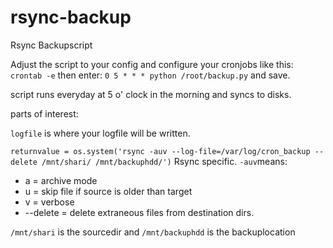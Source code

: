 # rsync-backup
Rsync Backupscript



Adjust the script to your config and configure your cronjobs like this:
```crontab -e``` then enter: ```0 5 * * * python /root/backup.py``` and save.

script runs everyday at 5 o' clock in the morning and syncs to disks.


parts of interest:

 `logfile` is where your logfile will be written.

```returnvalue = os.system('rsync -auv --log-file=/var/log/cron_backup --delete /mnt/shari/ /mnt/backuphdd/')```
Rsync specific. ```-auv```means:
* a = archive mode
* u = skip file if source is older than target
* v = verbose
* --delete = delete extraneous files from destination dirs.

```/mnt/shari``` is the sourcedir and ```/mnt/backuphdd``` is the backuplocation
